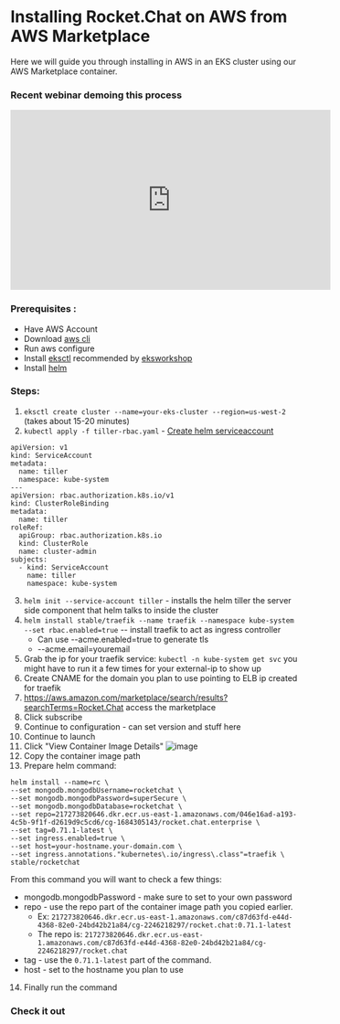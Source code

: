 # Installing Rocket.Chat on AWS from AWS Marketplace

Here we will guide you through installing in AWS in an EKS cluster using our AWS Marketplace container.

### Recent webinar demoing this process
<iframe width="560" height="315" src="https://www.youtube.com/embed/U3ePJR0V0L0" frameborder="0" allow="accelerometer; autoplay; encrypted-media; gyroscope; picture-in-picture" allowfullscreen></iframe>

### Prerequisites : 
* Have AWS Account
* Download [aws cli](https://aws.amazon.com/cli/) 
* Run aws configure 
* Install [eksctl](https://eksctl.io/) recommended by [eksworkshop](https://eksworkshop.com/eksctl/)
* Install [helm](https://docs.helm.sh/using_helm/#installing-helm)


### Steps:
1. `eksctl create cluster --name=your-eks-cluster --region=us-west-2` (takes about 15-20 minutes)
2. `kubectl apply -f tiller-rbac.yaml` - [Create helm serviceaccount](https://docs.helm.sh/using_helm/#example-service-account-with-cluster-admin-role)
```
apiVersion: v1
kind: ServiceAccount
metadata:
  name: tiller
  namespace: kube-system
---
apiVersion: rbac.authorization.k8s.io/v1
kind: ClusterRoleBinding
metadata:
  name: tiller
roleRef:
  apiGroup: rbac.authorization.k8s.io
  kind: ClusterRole
  name: cluster-admin
subjects:
  - kind: ServiceAccount
    name: tiller
    namespace: kube-system
```
3. `helm init --service-account tiller` - installs the helm tiller the server side component that helm talks to inside the cluster
4. `helm install stable/traefik --name traefik --namespace kube-system --set rbac.enabled=true` -- install traefik to act as ingress controller
    * Can use --acme.enabled=true to generate tls
    * --acme.email=youremail
5. Grab the ip for your traefik service: `kubectl -n kube-system get svc` you might have to run it a few times for your external-ip to show up
6. Create CNAME for the domain you plan to use pointing to ELB ip created for traefik
7. https://aws.amazon.com/marketplace/search/results?searchTerms=Rocket.Chat access the marketplace
8. Click subscribe
9. Continue to configuration - can set version and stuff here
10. Continue to launch
11. Click "View Container Image Details"
![image](https://user-images.githubusercontent.com/51996/52382003-3f98ed00-2a39-11e9-9a28-a4a179abd18f.png)
12. Copy the container image path
13. Prepare helm command:
```
helm install --name=rc \
--set mongodb.mongodbUsername=rocketchat \
--set mongodb.mongodbPassword=superSecure \
--set mongodb.mongodbDatabase=rocketchat \
--set repo=217273820646.dkr.ecr.us-east-1.amazonaws.com/046e16ad-a193-4c5b-9f1f-d2619d9c5cd6/cg-1684305143/rocket.chat.enterprise \
--set tag=0.71.1-latest \
--set ingress.enabled=true \
--set host=your-hostname.your-domain.com \
--set ingress.annotations."kubernetes\.io/ingress\.class"=traefik \
stable/rocketchat
```

From this command you will want to check a few things:
* mongodb.mongodbPassword - make sure to set to your own password
* repo - use the repo part of the container image path you copied earlier. 
    - Ex: `217273820646.dkr.ecr.us-east-1.amazonaws.com/c87d63fd-e44d-4368-82e0-24bd42b21a84/cg-2246218297/rocket.chat:0.71.1-latest`
    - The repo is: `217273820646.dkr.ecr.us-east-1.amazonaws.com/c87d63fd-e44d-4368-82e0-24bd42b21a84/cg-2246218297/rocket.chat`
* tag - use the `0.71.1-latest` part of the command.
* host - set to the hostname you plan to use
14. Finally run the command

### Check it out

